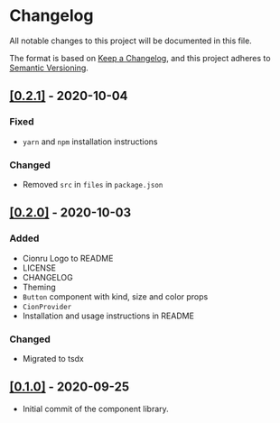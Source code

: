 # Changelog

All notable changes to this project will be documented in this file.

The format is based on [Keep a Changelog](https://keepachangelog.com/en/1.0.0/), and this project adheres to [Semantic Versioning](https://semver.org/spec/v2.0.0.html).

## [[0.2.1]](https://github.com/jorenrui/cionru/releases/tag/v0.2.1) - 2020-10-04
### Fixed
- `yarn` and `npm` installation instructions

### Changed
- Removed `src` in `files` in `package.json`

## [[0.2.0]](https://github.com/jorenrui/cionru/releases/tag/v0.2.0) - 2020-10-03
### Added
- Cionru Logo to README
- LICENSE
- CHANGELOG
- Theming
- `Button` component with kind, size and color props
- `CionProvider`
- Installation and usage instructions in README

### Changed
- Migrated to tsdx

## [[0.1.0]](https://github.com/jorenrui/cionru/releases/tag/v0.1.0) - 2020-09-25
- Initial commit of the component library.
